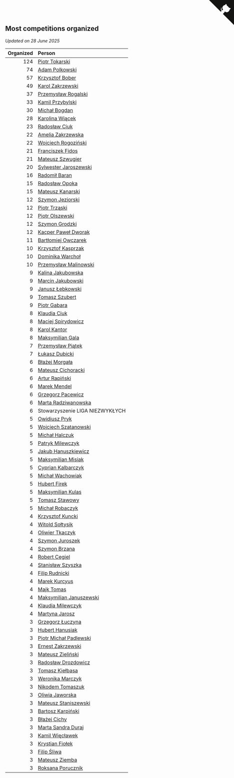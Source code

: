 ## Most competitions organized

*Updated on 28 June 2025*

| Organized | Person |
| ---: | :--- |
| 124 | [Piotr Tokarski](https://www.worldcubeassociation.org/persons/2013TOKA01) |
| 74 | [Adam Polkowski](https://www.worldcubeassociation.org/persons/2007POLK01) |
| 57 | [Krzysztof Bober](https://www.worldcubeassociation.org/persons/2013BOBE01) |
| 49 | [Karol Zakrzewski](https://www.worldcubeassociation.org/persons/2014ZAKR01) |
| 37 | [Przemysław Rogalski](https://www.worldcubeassociation.org/persons/2013ROGA02) |
| 33 | [Kamil Przybylski](https://www.worldcubeassociation.org/persons/2016PRZY01) |
| 30 | [Michał Bogdan](https://www.worldcubeassociation.org/persons/2012BOGD01) |
| 28 | [Karolina Wiącek](https://www.worldcubeassociation.org/persons/2008WIAC01) |
| 23 | [Radosław Ciuk](https://www.worldcubeassociation.org/persons/2013CIUK01) |
| 22 | [Amelia Zakrzewska](https://www.worldcubeassociation.org/persons/2012ZAKR01) |
| 22 | [Wojciech Rogoziński](https://www.worldcubeassociation.org/persons/2019ROGO04) |
| 21 | [Franciszek Fidos](https://www.worldcubeassociation.org/persons/2013FIDO01) |
| 21 | [Mateusz Szwugier](https://www.worldcubeassociation.org/persons/2014SZWU01) |
| 20 | [Sylwester Jaroszewski](https://www.worldcubeassociation.org/persons/2014JARO01) |
| 16 | [Radomił Baran](https://www.worldcubeassociation.org/persons/2020BARA02) |
| 15 | [Radosław Opoka](https://www.worldcubeassociation.org/persons/2013OPOK01) |
| 15 | [Mateusz Kanarski](https://www.worldcubeassociation.org/persons/2017KANA04) |
| 12 | [Szymon Jeziorski](https://www.worldcubeassociation.org/persons/2013JEZI01) |
| 12 | [Piotr Trząski](https://www.worldcubeassociation.org/persons/2012TRZA01) |
| 12 | [Piotr Olszewski](https://www.worldcubeassociation.org/persons/2013OLSZ02) |
| 12 | [Szymon Grodzki](https://www.worldcubeassociation.org/persons/2020GROD01) |
| 12 | [Kacper Paweł Dworak](https://www.worldcubeassociation.org/persons/2020DWOR01) |
| 11 | [Bartłomiej Owczarek](https://www.worldcubeassociation.org/persons/2013OWCZ01) |
| 10 | [Krzysztof Kasprzak](https://www.worldcubeassociation.org/persons/2015KASP01) |
| 10 | [Dominika Warchoł](https://www.worldcubeassociation.org/persons/2021WARC01) |
| 10 | [Przemysław Malinowski](https://www.worldcubeassociation.org/persons/2022MALI01) |
| 9 | [Kalina Jakubowska](https://www.worldcubeassociation.org/persons/2009BRZE01) |
| 9 | [Marcin Jakubowski](https://www.worldcubeassociation.org/persons/2007JAKU01) |
| 9 | [Janusz Łebkowski](https://www.worldcubeassociation.org/persons/2022LEBK01) |
| 9 | [Tomasz Szubert](https://www.worldcubeassociation.org/persons/2022SZUB02) |
| 9 | [Piotr Gabara](https://www.worldcubeassociation.org/persons/2024GABA02) |
| 8 | [Klaudia Ciuk](https://www.worldcubeassociation.org/persons/2013CIUK02) |
| 8 | [Maciej Spirydowicz](https://www.worldcubeassociation.org/persons/2020SPIR01) |
| 8 | [Karol Kantor](https://www.worldcubeassociation.org/persons/2021KANT01) |
| 8 | [Maksymilian Gala](https://www.worldcubeassociation.org/persons/2022GALA01) |
| 7 | [Przemysław Piątek](https://www.worldcubeassociation.org/persons/2013PITE01) |
| 7 | [Łukasz Dubicki](https://www.worldcubeassociation.org/persons/2018DUBI01) |
| 6 | [Błażej Morgała](https://www.worldcubeassociation.org/persons/2006MORG01) |
| 6 | [Mateusz Cichoracki](https://www.worldcubeassociation.org/persons/2011CICH01) |
| 6 | [Artur Rapiński](https://www.worldcubeassociation.org/persons/2016RAPI01) |
| 6 | [Marek Mendel](https://www.worldcubeassociation.org/persons/2016MEND29) |
| 6 | [Grzegorz Pacewicz](https://www.worldcubeassociation.org/persons/2014PACE01) |
| 6 | [Marta Radziwanowska](https://www.worldcubeassociation.org/persons/2022RADZ01) |
| 6 | Stowarzyszenie LIGA NIEZWYKŁYCH |
| 5 | [Owidiusz Pryk](https://www.worldcubeassociation.org/persons/2008PRYK01) |
| 5 | [Wojciech Szatanowski](https://www.worldcubeassociation.org/persons/2011SZAT01) |
| 5 | [Michał Halczuk](https://www.worldcubeassociation.org/persons/2006HALC01) |
| 5 | [Patryk Milewczyk](https://www.worldcubeassociation.org/persons/2014MILE01) |
| 5 | [Jakub Hanuszkiewicz](https://www.worldcubeassociation.org/persons/2014HANU01) |
| 5 | [Maksymilian Misiak](https://www.worldcubeassociation.org/persons/2017MISI01) |
| 5 | [Cyprian Kalbarczyk](https://www.worldcubeassociation.org/persons/2016KALB01) |
| 5 | [Michał Wachowiak](https://www.worldcubeassociation.org/persons/2015WACH01) |
| 5 | [Hubert Firek](https://www.worldcubeassociation.org/persons/2015FIRE01) |
| 5 | [Maksymilian Kulas](https://www.worldcubeassociation.org/persons/2021KULA02) |
| 5 | [Tomasz Stawowy](https://www.worldcubeassociation.org/persons/2021STAW01) |
| 5 | [Michał Robaczyk](https://www.worldcubeassociation.org/persons/2006ROBA01) |
| 4 | [Krzysztof Kuncki](https://www.worldcubeassociation.org/persons/2010KUNC01) |
| 4 | [Witold Sołtysik](https://www.worldcubeassociation.org/persons/2015SOLT03) |
| 4 | [Oliwier Tkaczyk](https://www.worldcubeassociation.org/persons/2017TKAC04) |
| 4 | [Szymon Juroszek](https://www.worldcubeassociation.org/persons/2017JURO01) |
| 4 | [Szymon Brzana](https://www.worldcubeassociation.org/persons/2017BRZA01) |
| 4 | [Robert Cegiel](https://www.worldcubeassociation.org/persons/2017CEGI01) |
| 4 | [Stanisław Szyszka](https://www.worldcubeassociation.org/persons/2016SZYS02) |
| 4 | [Filip Rudnicki](https://www.worldcubeassociation.org/persons/2021RUDN01) |
| 4 | [Marek Kurcyus](https://www.worldcubeassociation.org/persons/2005KURC01) |
| 4 | [Majk Tomas](https://www.worldcubeassociation.org/persons/2022TOMA05) |
| 4 | [Maksymilian Januszewski](https://www.worldcubeassociation.org/persons/2022JANU01) |
| 4 | [Klaudia Milewczyk](https://www.worldcubeassociation.org/persons/2022MILE05) |
| 4 | [Martyna Jarosz](https://www.worldcubeassociation.org/persons/2022JARO01) |
| 3 | [Grzegorz Łuczyna](https://www.worldcubeassociation.org/persons/2005LUCZ01) |
| 3 | [Hubert Hanusiak](https://www.worldcubeassociation.org/persons/2013HANU01) |
| 3 | [Piotr Michał Padlewski](https://www.worldcubeassociation.org/persons/2008PADL01) |
| 3 | [Ernest Zakrzewski](https://www.worldcubeassociation.org/persons/2011ZAKR01) |
| 3 | [Mateusz Zieliński](https://www.worldcubeassociation.org/persons/2013ZIEL02) |
| 3 | [Radosław Drozdowicz](https://www.worldcubeassociation.org/persons/2012DROZ02) |
| 3 | [Tomasz Kiełbasa](https://www.worldcubeassociation.org/persons/2009KIEL01) |
| 3 | [Weronika Marczyk](https://www.worldcubeassociation.org/persons/2012MARC03) |
| 3 | [Nikodem Tomaszuk](https://www.worldcubeassociation.org/persons/2018TOMA03) |
| 3 | [Oliwia Jaworska](https://www.worldcubeassociation.org/persons/2017JAWO02) |
| 3 | [Mateusz Staniszewski](https://www.worldcubeassociation.org/persons/2018STAN03) |
| 3 | [Bartosz Karpiński](https://www.worldcubeassociation.org/persons/2019KARP03) |
| 3 | [Błażej Cichy](https://www.worldcubeassociation.org/persons/2012CICH01) |
| 3 | [Marta Sandra Duraj](https://www.worldcubeassociation.org/persons/2018CHOR02) |
| 3 | [Kamil Więcławek](https://www.worldcubeassociation.org/persons/2014WICA01) |
| 3 | [Krystian Fiołek](https://www.worldcubeassociation.org/persons/2022FIOL01) |
| 3 | [Filip Śliwa](https://www.worldcubeassociation.org/persons/2022SLIW01) |
| 3 | [Mateusz Ziemba](https://www.worldcubeassociation.org/persons/2022ZIEM01) |
| 3 | [Roksana Porucznik](https://www.worldcubeassociation.org/persons/2024PORU01) |


<a href="https://github.com/maxidragon/wca_statistics_pl" class="github-corner" aria-label="View source on Github"><svg width="80" height="80" viewBox="0 0 250 250" style="fill:#151513; color:#fff; position: absolute; top: 0; border: 0; right: 0;" aria-hidden="true"><path d="M0,0 L115,115 L130,115 L142,142 L250,250 L250,0 Z"></path><path d="M128.3,109.0 C113.8,99.7 119.0,89.6 119.0,89.6 C122.0,82.7 120.5,78.6 120.5,78.6 C119.2,72.0 123.4,76.3 123.4,76.3 C127.3,80.9 125.5,87.3 125.5,87.3 C122.9,97.6 130.6,101.9 134.4,103.2" fill="currentColor" style="transform-origin: 130px 106px;" class="octo-arm"></path><path d="M115.0,115.0 C114.9,115.1 118.7,116.5 119.8,115.4 L133.7,101.6 C136.9,99.2 139.9,98.4 142.2,98.6 C133.8,88.0 127.5,74.4 143.8,58.0 C148.5,53.4 154.0,51.2 159.7,51.0 C160.3,49.4 163.2,43.6 171.4,40.1 C171.4,40.1 176.1,42.5 178.8,56.2 C183.1,58.6 187.2,61.8 190.9,65.4 C194.5,69.0 197.7,73.2 200.1,77.6 C213.8,80.2 216.3,84.9 216.3,84.9 C212.7,93.1 206.9,96.0 205.4,96.6 C205.1,102.4 203.0,107.8 198.3,112.5 C181.9,128.9 168.3,122.5 157.7,114.1 C157.9,116.9 156.7,120.9 152.7,124.9 L141.0,136.5 C139.8,137.7 141.6,141.9 141.8,141.8 Z" fill="currentColor" class="octo-body"></path></svg></a><style>.github-corner:hover .octo-arm{animation:octocat-wave 560ms ease-in-out}@keyframes octocat-wave{0%,100%{transform:rotate(0)}20%,60%{transform:rotate(-25deg)}40%,80%{transform:rotate(10deg)}}@media (max-width:500px){.github-corner:hover .octo-arm{animation:none}.github-corner .octo-arm{animation:octocat-wave 560ms ease-in-out}}</style>
